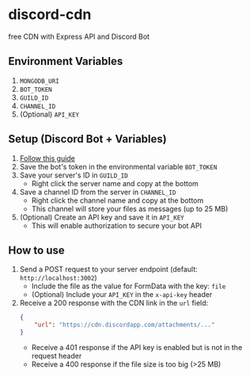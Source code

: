 # discord-cdn
free CDN with Express API and Discord Bot

## Environment Variables
1. `MONGODB_URI`
2. `BOT_TOKEN`
3. `GUILD_ID`
4. `CHANNEL_ID`
5. (Optional) `API_KEY`

## Setup (Discord Bot + Variables)
1. [Follow this guide](https://discordjs.guide/preparations/setting-up-a-bot-application.html#creating-your-bot)
2. Save the bot's token in the environmental variable `BOT_TOKEN`
3. Save your server's ID in `GUILD_ID`
    - Right click the server name and copy at the bottom
4. Save a channel ID from the server in `CHANNEL_ID`
    - Right click the channel name and copy at the bottom
    - This channel will store your files as messages (up to 25 MB)
5. (Optional) Create an API key and save it in `API_KEY`
    - This will enable authorization to secure your bot API

## How to use
1. Send a POST request to your server endpoint (default: `http://localhost:3002`)
    - Include the file as the value for FormData with the key: `file`
    - (Optional) Include your `API_KEY` in the `x-api-key` header
2. Receive a 200 response with the CDN link in the `url` field:
    ```json
    {
        "url": "https://cdn.discordapp.com/attachments/..."
    }
    ```
    - Receive a 401 response if the API key is enabled but is not in the request header
    - Receive a 400 response if the file size is too big (>25 MB)
